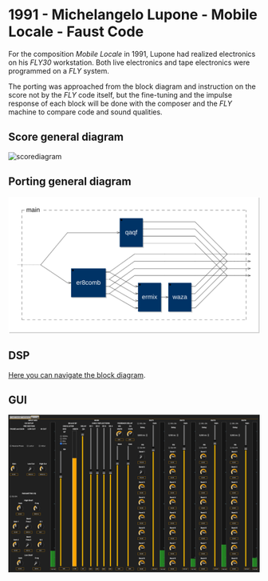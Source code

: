 # 1991 - Michelangelo Lupone - Mobile Locale - Faust Code

For the composition *Mobile Locale* in 1991, Lupone had realized electronics on
his *FLY30* workstation. Both live electronics and tape electronics were programmed
on a *FLY* system.

The porting was approached from the block diagram and instruction on the score
not by the *FLY* code itself, but the fine-tuning and the impulse response of
each block will be done with the composer and the *FLY* machine to compare code
and sound qualities.

## Score general diagram

![scorediagram](https://raw.githubusercontent.com/s-e-a-m/s-e-a-m.github.io/master/img/blog/ML-ESTRATTO.jpeg)

## Porting general diagram

![portingdiagram](https://github.com/s-e-a-m/fc1991lmml/blob/master/1991mobile-svg/main-0x7ffb4af79540.svg)

## DSP

[Here you can navigate the block diagram](https://s-e-a-m.github.io/fc1991lmml/1991mobile-svg//process.svg).

## GUI

![GUI](https://github.com/s-e-a-m/fc1991lmml/blob/master/resources/GUI-02.png)
